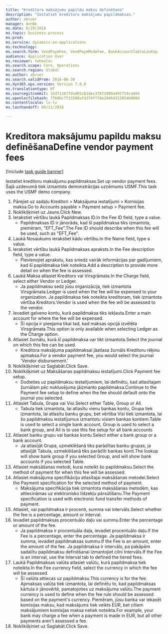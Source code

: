 ```yaml
--- 
title: "Kreditora maksājumu papildu maksu definēšana"
description: "Iestatiet kreditoru maksājumu papildmaksas."
author: abruer
manager: AnnBe
ms.date: 8/29/2018
ms.topic: business-process
ms.prod: 
ms.service: dynamics-ax-applications
ms.technology: 
ms.search.form: VendPaymFee, VendPaymModeFee, BankAccountTableLookUp
audience: Application User
ms.reviewer: twheeloc
ms.search.scope: Core, Operations
ms.search.region: Global
ms.author: abruer
ms.search.validFrom: 2016-06-30
ms.dyn365.ops.version: Version 7.0.0
ms.translationtype: HT
ms.sourcegitcommit: 32d71167fdad65cb1dec37671999a497759ca484
ms.openlocfilehash: 7760bc7f33500afd374fff8e29464313854b000d
ms.contentlocale: lv-lv
ms.lasthandoff: 09/11/2018

---
```

# <a name="define-vendor-payment-fees"></a><span data-ttu-id="b771b-103">Kreditora maksājumu papildu maksu definēšana</span><span class="sxs-lookup"><span data-stu-id="b771b-103">Define vendor payment fees</span></span>

[!include [task guide banner](../../includes/task-guide-banner.md)]

<span data-ttu-id="b771b-104">Iestatiet kreditoru maksājumu papildmaksas.</span><span class="sxs-lookup"><span data-stu-id="b771b-104">Set up vendor payment fees.</span></span> <span data-ttu-id="b771b-105">Šajā uzdevumā tiek izmantots demonstrācijas uzņēmums USMF.</span><span class="sxs-lookup"><span data-stu-id="b771b-105">This task uses the USMF demo company.</span></span>

1. <span data-ttu-id="b771b-106">Pārejiet uz sadaļu Kreditori > Maksājuma iestatījumi > Komisijas maksa.</span><span class="sxs-lookup"><span data-stu-id="b771b-106">Go to Accounts payable > Payment setup > Payment fee.</span></span>
2. <span data-ttu-id="b771b-107">Noklikšķiniet uz Jauns.</span><span class="sxs-lookup"><span data-stu-id="b771b-107">Click New.</span></span>
3. <span data-ttu-id="b771b-108">Ierakstiet vērtību laukā Papildmaksas ID.</span><span class="sxs-lookup"><span data-stu-id="b771b-108">In the Fee ID field, type a value.</span></span>
    * <span data-ttu-id="b771b-109">Papildmaksas ID ir jānorāda, kad šī papildmaksa tiks izmantota, piemēram, "EFT_Fee".</span><span class="sxs-lookup"><span data-stu-id="b771b-109">The Fee ID should describe when this fee will be used, such as "EFT_Fee".</span></span>  
4. <span data-ttu-id="b771b-110">Laukā Nosaukums ierakstiet kādu vērtību.</span><span class="sxs-lookup"><span data-stu-id="b771b-110">In the Name field, type a value.</span></span>
5. <span data-ttu-id="b771b-111">Ierakstiet vērtību laukā Papildmaksas apraksts.</span><span class="sxs-lookup"><span data-stu-id="b771b-111">In the Fee description field, type a value.</span></span>
    * <span data-ttu-id="b771b-112">Pievienojiet aprakstu, kas sniedz vairāk informācijas par gadījumiem, kad šī papildmaksa tiek noteikta.</span><span class="sxs-lookup"><span data-stu-id="b771b-112">Add a description to provide more detail on when the fee is assessed.</span></span>  
6. <span data-ttu-id="b771b-113">Laukā Maksa atlasiet Kreditors vai Virsgrāmata.</span><span class="sxs-lookup"><span data-stu-id="b771b-113">In the Charge field, select either Vendor or Ledger.</span></span>
    * <span data-ttu-id="b771b-114">Ja papildmaksu sedz jūsu organizācija, tiek izmantota Virsgrāmata.</span><span class="sxs-lookup"><span data-stu-id="b771b-114">Ledger is used when the fee will be expensed to your organization.</span></span>  <span data-ttu-id="b771b-115">Ja papildmaksa tiek noteikta kreditoram, tiek izmantota vērtība Kreditors.</span><span class="sxs-lookup"><span data-stu-id="b771b-115">Vendor is used when the fee will be assessed to the vendor.</span></span>  
7. <span data-ttu-id="b771b-116">Ievadiet galveno kontu, kurā papildmaksa tiks iekļauta.</span><span class="sxs-lookup"><span data-stu-id="b771b-116">Enter a main account for where the fee will be expensed.</span></span>
    * <span data-ttu-id="b771b-117">Šī opcija ir pieejama tikai tad, kad maksas opcijā izvēlēta Virsgrāmata.</span><span class="sxs-lookup"><span data-stu-id="b771b-117">This option is only available when selecting Ledger as the Charge option.</span></span>  
8. <span data-ttu-id="b771b-118">Atlasiet žurnālu, kurā šī papildmaksa var tikt izmantota.</span><span class="sxs-lookup"><span data-stu-id="b771b-118">Select the journal on which this fee can be used.</span></span> 
    * <span data-ttu-id="b771b-119">Kreditora maksājuma papildmaksai jāatlasa žurnāls Kreditoru rēķinu apmaksa.</span><span class="sxs-lookup"><span data-stu-id="b771b-119">For a vendor payment fee, you would select the journal 'Vendor disbursement.'</span></span>  
9. <span data-ttu-id="b771b-120">Noklikšķiniet uz Saglabāt.</span><span class="sxs-lookup"><span data-stu-id="b771b-120">Click Save.</span></span>
10. <span data-ttu-id="b771b-121">Noklikšķiniet uz Maksāšanas papildmaksu iestatījumi.</span><span class="sxs-lookup"><span data-stu-id="b771b-121">Click Payment fee setup.</span></span>
    * <span data-ttu-id="b771b-122">Dodieties uz papildmaksu iestatījumiem, lai definētu, kad atlasītajam žurnālam pēc noklusējuma jāizmanto papildmaksa.</span><span class="sxs-lookup"><span data-stu-id="b771b-122">Continue to the Payment fee setup to define when the fee should default onto the journal you selected.</span></span>  
11. <span data-ttu-id="b771b-123">Atlasiet Tabula, Grupa vai Visi.</span><span class="sxs-lookup"><span data-stu-id="b771b-123">Select either Table, Group or All.</span></span>
    * <span data-ttu-id="b771b-124">Tabula tiek izmantota, lai atlasītu vienu bankas kontu, Grupa tiek izmantota, lai atlasītu banku grupu, bet vērtība Visi tiek izmantota, lai šo papildmaksu iestatījumus izmantotu visiem bankas kontiem.</span><span class="sxs-lookup"><span data-stu-id="b771b-124">Table is used to select a single bank account, Group is used to select a bank group, and All is to use this fee setup for all bank accounts</span></span>  
12. <span data-ttu-id="b771b-125">Atlasiet banku grupu vai bankas kontu.</span><span class="sxs-lookup"><span data-stu-id="b771b-125">Select either a bank group or a bank account.</span></span>
    * <span data-ttu-id="b771b-126">Ja atlasījāt Grupa, uzmeklēšanā tiks parādītas banku grupas, ja atlasījāt Tabula, uzmeklēšanā tiks parādīti bankas konti.</span><span class="sxs-lookup"><span data-stu-id="b771b-126">The lookup will show bank group if you selected Group, and will show bank accounts if you selected Table.</span></span>  
13. <span data-ttu-id="b771b-127">Atlasiet maksāšanas metodi, kurai noteikt šo papildmaksu.</span><span class="sxs-lookup"><span data-stu-id="b771b-127">Select the method of payment for when this fee will be assessed.</span></span>
14. <span data-ttu-id="b771b-128">Atlasiet maksājuma specifikāciju atlasītajai maksāšanas metodei.</span><span class="sxs-lookup"><span data-stu-id="b771b-128">Select the Payment specification for the selected method of payment.</span></span>
    * <span data-ttu-id="b771b-129">Maksājuma specifikācija tiek izmantota maksāšanas metodēm, kas attiecināmas uz elektronisko līdzekļu pārsūtīšanu.</span><span class="sxs-lookup"><span data-stu-id="b771b-129">The Payment specification is used with electronic fund transfer methods of payment.</span></span>  
15. <span data-ttu-id="b771b-130">Atlasiet, vai papildmaksa ir procenti, summa vai intervāls.</span><span class="sxs-lookup"><span data-stu-id="b771b-130">Select whether the fee is a percentage, amount or interval.</span></span>
16. <span data-ttu-id="b771b-131">Ievadiet papildmaksas procentuālo daļu vai summu.</span><span class="sxs-lookup"><span data-stu-id="b771b-131">Enter the percentage or amount of the fee.</span></span>
    * <span data-ttu-id="b771b-132">Ja papildmaksa ir procentuāla daļa, ievadiet procentuālo daļu.</span><span class="sxs-lookup"><span data-stu-id="b771b-132">If the Fee is a percentage, enter the percentage.</span></span> <span data-ttu-id="b771b-133">Ja papildmaksa ir summa, ievadiet papildmaksas summu.</span><span class="sxs-lookup"><span data-stu-id="b771b-133">If the Fee is an amount, enter the amount of the fee.</span></span> <span data-ttu-id="b771b-134">Ja papildmaksa ir intervāls, pa pakāpēm sadalītu papildmaksu definēšanai izmantojiet cilni Intervāls.</span><span class="sxs-lookup"><span data-stu-id="b771b-134">If the Fee is an interval, use the Interval tab to defined the tiered fees.</span></span>  
17. <span data-ttu-id="b771b-135">Laukā Papildmaksas valūta atlasiet valūtu, kurā papildmaksa tiek noteikta.</span><span class="sxs-lookup"><span data-stu-id="b771b-135">In the Fee currency field, select the currency in which the fee will be assessed.</span></span>
    * <span data-ttu-id="b771b-136">Šī valūta attiecas uz papildmaksu.</span><span class="sxs-lookup"><span data-stu-id="b771b-136">This currency is for the fee.</span></span> <span data-ttu-id="b771b-137">Apmaksas valūta tiek izmantota, lai definētu to, kad papildmaksas kārtula ir jānovērtē, pamatojoties uz maksājuma valūtu.</span><span class="sxs-lookup"><span data-stu-id="b771b-137">The payment currency is used to define when the fee rule should be assessed based on the payment's currency.</span></span> <span data-ttu-id="b771b-138">Piemēram, jūsu banka var iekasēt komisijas maksu, kad maksājums tiek veikts EUR, bet citiem maksājumiem komisijas maksa netiek noteikta.</span><span class="sxs-lookup"><span data-stu-id="b771b-138">For example, your bank may charge a fee when a payment is made in EUR, but all other payments aren't assessed a fee.</span></span>  
18. <span data-ttu-id="b771b-139">Noklikšķiniet uz Saglabāt.</span><span class="sxs-lookup"><span data-stu-id="b771b-139">Click Save.</span></span>


